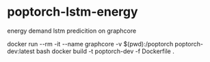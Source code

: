 # poptorch-lstm-energy
energy demand lstm predicition on graphcore

docker run --rm -it --name graphcore -v $(pwd):/poptorch poptorch-dev:latest bash
docker build -t poptorch-dev -f Dockerfile .